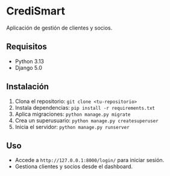 # CrediSmart
Aplicación de gestión de clientes y socios.

## Requisitos
- Python 3.13
- Django 5.0

## Instalación
1. Clona el repositorio: `git clone <tu-repositorio>`
2. Instala dependencias: `pip install -r requirements.txt`
3. Aplica migraciones: `python manage.py migrate`
4. Crea un superusuario: `python manage.py createsuperuser`
5. Inicia el servidor: `python manage.py runserver`

## Uso
- Accede a `http://127.0.0.1:8000/login/` para iniciar sesión.
- Gestiona clientes y socios desde el dashboard.